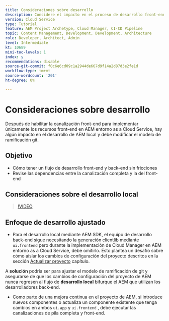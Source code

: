 ```yaml
---
title: Consideraciones sobre desarrollo
description: Considere el impacto en el proceso de desarrollo front-end y back-end una vez que habilite la canalización front-end.
version: Cloud Service
type: Tutorial
feature: AEM Project Archetype, Cloud Manager, CI-CD Pipeline
topic: Content Management, Development, Development, Architecture
role: Developer, Architect, Admin
level: Intermediate
kt: 10689
mini-toc-levels: 1
index: y
recommendations: disable
source-git-commit: f0c6e6cd09c1a2944de667d9f14a2d87d3e2fe1d
workflow-type: tm+mt
source-wordcount: '201'
ht-degree: 0%

---
```



# Consideraciones sobre desarrollo

Después de habilitar la canalización front-end para implementar únicamente los recursos front-end en AEM entorno as a Cloud Service, hay algún impacto en el desarrollo de AEM local y debe modificar el modelo de ramificación git.

## Objetivo

* Cómo tener un flujo de desarrollo front-end y back-end sin fricciones
* Revise las dependencias entre la canalización completa y la del front-end


## Consideraciones sobre el desarrollo local

>[!VIDEO](https://video.tv.adobe.com/v/3409421/)


## Enfoque de desarrollo ajustado

* Para el desarrollo local mediante AEM SDK, el equipo de desarrollo back-end sigue necesitando la generación clientlib mediante `ui.frontend` pero durante la implementación de Cloud Manager en AEM entorno as a Cloud Service, debe omitirlo. Esto plantea un desafío sobre cómo aislar los cambios de configuración del proyecto descritos en la sección [Actualizar proyecto](update-project.md) capítulo.

A __solución__ podría ser para ajustar el modelo de ramificación de git y asegurarse de que los cambios de configuración del proyecto de AEM nunca regresen al flujo de __desarrollo local__ bifurque el AEM que utilizan los desarrolladores back-end.


* Como parte de una mejora continua en el proyecto de AEM, si introduce nuevos componentes o actualiza un componente existente que tenga cambios en ambos `ui.app` y `ui.frontend` , debe ejecutar las canalizaciones de pila completa y front-end.



